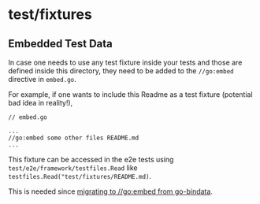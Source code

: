 # test/fixtures

## Embedded Test Data

In case one needs to use any test fixture inside your tests and those are defined inside this directory, they need to be added to the `//go:embed` directive in `embed.go`.

For example, if one wants to include this Readme as a test fixture (potential bad idea in reality!),

```
// embed.go

...
//go:embed some other files README.md
...
```

This fixture can be accessed in the e2e tests using `test/e2e/framework/testfiles.Read` like
`testfiles.Read("test/fixtures/README.md)`.

This is needed since [migrating to //go:embed from go-bindata][1].

[1]: https://github.com/kubernetes/kubernetes/pull/99829
